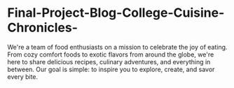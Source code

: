 # Final-Project-Blog-College-Cuisine-Chronicles-
 We're a team of food enthusiasts on a mission to celebrate the joy of eating. From cozy comfort foods to exotic flavors from around the globe, we're here to share delicious recipes, culinary adventures, and everything in between. Our goal is simple: to inspire you to explore, create, and savor every bite. 
